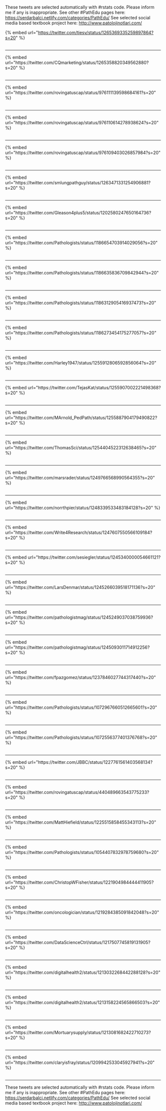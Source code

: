 

These tweets are selected automatically with #rstats code. Please inform me if any is inappropriate.
See other #PathEdu pages here: https://serdarbalci.netlify.com/categories/PathEdu/ 
See selected social media based textbook project here: http://www.patolojinotlari.com/

{% embed url="https://twitter.com/tiesv/status/1265369335259897864?s=20" %}<br>
<br>
<hr>
{% embed url="https://twitter.com/CQmarketing/status/1265358820349562880?s=20" %}<br>
<br>
<hr>
{% embed url="https://twitter.com/rovingatuscap/status/976111139598684161?s=20" %}<br>
<br>
<hr>
{% embed url="https://twitter.com/rovingatuscap/status/976110614278938624?s=20" %}<br>
<br>
<hr>
{% embed url="https://twitter.com/rovingatuscap/status/976109403026857984?s=20" %}<br>
<br>
<hr>
{% embed url="https://twitter.com/smlungpathguy/status/1263471331254906881?s=20" %}<br>
<br>
<hr>
{% embed url="https://twitter.com/Gleason4plus5/status/1202580247650164736?s=20" %}<br>
<br>
<hr>
{% embed url="https://twitter.com/Pathologists/status/1186654703914029056?s=20" %}<br>
<br>
<hr>
{% embed url="https://twitter.com/Pathologists/status/1186635836709842944?s=20" %}<br>
<br>
<hr>
{% embed url="https://twitter.com/Pathologists/status/1186312905416937473?s=20" %}<br>
<br>
<hr>
{% embed url="https://twitter.com/Pathologists/status/1186273454175277057?s=20" %}<br>
<br>
<hr>
{% embed url="https://twitter.com/Harley1947/status/1255912806592856064?s=20" %}<br>
<br>
<hr>
{% embed url="https://twitter.com/TejasKat/status/1255907002221498368?s=20" %}<br>
<br>
<hr>
{% embed url="https://twitter.com/MArnold_PedPath/status/1255887904179490822?s=20" %}<br>
<br>
<hr>
{% embed url="https://twitter.com/ThomasSci/status/1254404522312638465?s=20" %}<br>
<br>
<hr>
{% embed url="https://twitter.com/marsrader/status/1249766568990564355?s=20" %}<br>
<br>
<hr>
{% embed url="https://twitter.com/norrthpier/status/1248339533483184128?s=20" %}<br>
<br>
<hr>
{% embed url="https://twitter.com/Write4Research/status/1247607550566109184?s=20" %}<br>
<br>
<hr>
{% embed url="https://twitter.com/sesiegler/status/1245340000054661121?s=20" %}<br>
<br>
<hr>
{% embed url="https://twitter.com/LarsDenmar/status/1245266039518171136?s=20" %}<br>
<br>
<hr>
{% embed url="https://twitter.com/pathologistmag/status/1245249037038759936?s=20" %}<br>
<br>
<hr>
{% embed url="https://twitter.com/pathologistmag/status/1245093011714912256?s=20" %}<br>
<br>
<hr>
{% embed url="https://twitter.com/fpazgomez/status/1237846027744317440?s=20" %}<br>
<br>
<hr>
{% embed url="https://twitter.com/Pathologists/status/1072967660512665601?s=20" %}<br>
<br>
<hr>
{% embed url="https://twitter.com/Pathologists/status/1072556377401376768?s=20" %}<br>
<br>
<hr>
{% embed url="https://twitter.com/JBBC/status/1227761561403568134?s=20" %}<br>
<br>
<hr>
{% embed url="https://twitter.com/rovingatuscap/status/440489663543775233?s=20" %}<br>
<br>
<hr>
{% embed url="https://twitter.com/MattHiefield/status/1225515858455343113?s=20" %}<br>
<br>
<hr>
{% embed url="https://twitter.com/Pathologists/status/1054407832978759680?s=20" %}<br>
<br>
<hr>
{% embed url="https://twitter.com/ChristopWFisher/status/1221904984444411905?s=20" %}<br>
<br>
<hr>
{% embed url="https://twitter.com/oncologician/status/1219284385091842048?s=20" %}<br>
<br>
<hr>
{% embed url="https://twitter.com/DataScienceCtrl/status/1217507745819131905?s=20" %}<br>
<br>
<hr>
{% embed url="https://twitter.com/digitalhealth2/status/1213032268442288128?s=20" %}<br>
<br>
<hr>
{% embed url="https://twitter.com/digitalhealth2/status/1213158224565866503?s=20" %}<br>
<br>
<hr>
{% embed url="https://twitter.com/Mortuarysupply/status/1213081682422710273?s=20" %}<br>
<br>
<hr>
{% embed url="https://twitter.com/claryisfray/status/1209942533045927941?s=20" %}<br>
<br>
<hr>


These tweets are selected automatically with #rstats code. Please inform me if any is inappropriate.
See other #PathEdu pages here: https://serdarbalci.netlify.com/categories/PathEdu/ 
See selected social media based textbook project here: http://www.patolojinotlari.com/
